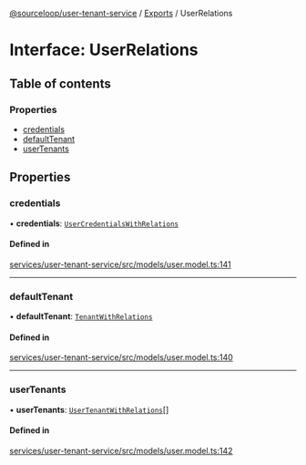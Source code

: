 [@sourceloop/user-tenant-service](../README.md) / [Exports](../modules.md) / UserRelations

# Interface: UserRelations

## Table of contents

### Properties

- [credentials](UserRelations.md#credentials)
- [defaultTenant](UserRelations.md#defaulttenant)
- [userTenants](UserRelations.md#usertenants)

## Properties

### credentials

• **credentials**: [`UserCredentialsWithRelations`](../modules.md#usercredentialswithrelations)

#### Defined in

[services/user-tenant-service/src/models/user.model.ts:141](https://github.com/sourcefuse/loopback4-microservice-catalog/blob/089fc2dc0/services/user-tenant-service/src/models/user.model.ts#L141)

___

### defaultTenant

• **defaultTenant**: [`TenantWithRelations`](../modules.md#tenantwithrelations)

#### Defined in

[services/user-tenant-service/src/models/user.model.ts:140](https://github.com/sourcefuse/loopback4-microservice-catalog/blob/089fc2dc0/services/user-tenant-service/src/models/user.model.ts#L140)

___

### userTenants

• **userTenants**: [`UserTenantWithRelations`](../modules.md#usertenantwithrelations)[]

#### Defined in

[services/user-tenant-service/src/models/user.model.ts:142](https://github.com/sourcefuse/loopback4-microservice-catalog/blob/089fc2dc0/services/user-tenant-service/src/models/user.model.ts#L142)
